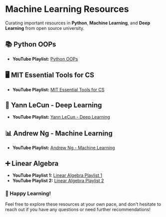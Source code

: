 # Machine Learning Resources

Curating important resources in **Python**, **Machine Learning**, and **Deep Learning** from open source university.

## 📚 Python OOPs
- **YouTube Playlist:** [Python OOPs](https://www.youtube.com/watch?v=ZDa-Z5JzLYM&list=PL-osiE80TeTsqhIuOqKhwlXsIBIdSeYtc&index=1)

## 🖥️ MIT Essential Tools for CS
- **YouTube Playlist:** [MIT Essential Tools for CS](https://youtube.com/playlist?list=PLRQmQC3wIq9xT03Jq6l2fwIzx8g4ThG0F&si=bs43a_Ajwzh9kAHD)

## 🤖 Yann LeCun - Deep Learning
- **YouTube Playlist:** [Yann LeCun - Deep Learning](https://www.youtube.com/playlist?list=PLgF7i4LH-YxacgG0OPmTYe1UUQAvcw9Ke)

## 📊 Andrew Ng - Machine Learning
- **YouTube Playlist:** [Andrew Ng - Machine Learning](https://www.youtube.com/playlist?list=PLoROMvodv4rMiGQp3WXShtMGgzqpfVfbU)

## ➕ Linear Algebra
- **YouTube Playlist 1:** [Linear Algebra Playlist 1](https://www.youtube.com/playlist?list=PLZHQObOWTQDPD3MizzM2xVFitgF8hE_ab)
- **YouTube Playlist 2:** [Linear Algebra Playlist 2](https://www.youtube.com/playlist?list=PLE7DDD91010BC51F8)

### 🌟 Happy Learning!
Feel free to explore these resources at your own pace, and don't hesitate to reach out if you have any questions or need further recommendations!
